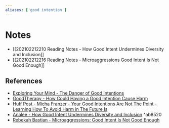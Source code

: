 ```yaml
---
aliases: ['good intention']
---
```


# Notes
- [[202102212210 Reading Notes - How Good Intent Undermines Diversity and Inclusion]]
- [[202102212216 Reading Notes - Microaggressions Good Intent Is Not Good Enough]]

## References

- [Exploring Your Mind - The Danger of Good Intentions](https://exploringyourmind.com/danger-good-intentions/)
- [GoodTherapy - How Could Having a Good Intention Cause Harm](https://www.goodtherapy.org/blog/how-could-having-good-intention-cause-harm-0731135)
-  [Huff Post - Micha Franzer - Your Good Intentions Are Not The Point - Learning How To Avoid Harm in The Future Is](https://www.goodtherapy.org/blog/how-could-having-good-intention-cause-harm-0731135)
-  [Analee - How Good Intent Undermines Diversity and Inclusion](https://thebias.com/2017/09/26/how-good-intent-undermines-diversity-and-inclusion/#:~:text=%E2%80%9CAssume%20good%20intent%E2%80%9D%20is%20a,undermine%20your%20code%20of%20conduct.&text=The%20harm%20is%20that%20telling,reactions%2C%20and%20question%20their%20perceptions.) ^ab8520
- [Rebekah Bastian - Microaggressions: Good Intent Is Not Good Enough](https://www.forbes.com/sites/rebekahbastian/2019/06/10/microaggressions-good-intent-is-not-good-enough/?sh=7f2043ff7fb1)